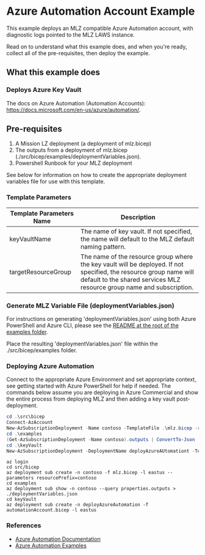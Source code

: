 # Azure Automation Account Example

This example deploys an  MLZ compatible Azure Automation account, with diagnostic logs pointed to the MLZ LAWS instance.

Read on to understand what this example does, and when you're ready, collect all of the pre-requisites, then deploy the example.

## What this example does

### Deploys Azure Key Vault

The docs on Azure Automation (Automation Accounts): <https://docs.microsoft.com/en-us/azure/automation/>.  

## Pre-requisites

1. A Mission LZ deployment (a deployment of mlz.bicep)
2. The outputs from a deployment of mlz.bicep (./src/bicep/examples/deploymentVariables.json).  
3. Powershell Runbook for your MLZ deployment

See below for information on how to create the appropriate deployment variables file for use with this template.

### Template Parameters

Template Parameters Name | Description
-----------------------| -----------
keyVaultName | The name of key vault.  If not specified, the name will default to the MLZ default naming pattern.  
targetResourceGroup | The name of the resource group where the key vault will be deployed.   If not specified, the resource group name will default to the shared services MLZ resource group name and subscription.

### Generate MLZ Variable File (deploymentVariables.json)

For instructions on generating 'deploymentVariables.json' using both Azure PowerShell and Azure CLI, please see the [README at the root of the examples folder](../README.md).

Place the resulting 'deploymentVariables.json' file within the ./src/bicep/examples folder.

### Deploying Azure Automation

Connect to the appropriate Azure Environment and set appropriate context, see getting started with Azure PowerShell for help if needed.  The commands below assume you are deploying in Azure Commercial and show the entire process from deploying MLZ and then adding a key vault post-deployment.

```PowerShell
cd .\src\bicep
Connect-AzAccount
New-AzSubscriptionDeployment -Name contoso -TemplateFile .\mlz.bicep -resourcePrefix 'contoso' -Location 'eastus'
cd .\examples
(Get-AzSubscriptionDeployment -Name contoso).outputs | ConvertTo-Json | Out-File -FilePath .\deploymentVariables.json
cd .\keyVault
New-AzSubscriptionDeployment -DeploymentName deployAzureAUtomationt -TemplateFile .\automationAccount.bicep -Location 'eastus'
```

```Azure CLI
az login
cd src/bicep
az deployment sub create -n contoso -f mlz.bicep -l eastus --parameters resourcePrefix=contoso
cd examples
az deployment sub show -n contoso --query properties.outputs > ./deploymentVariables.json
cd keyVault
az deployment sub create -n deployAzureAutomation -f automationAccount.bicep -l eastus
```

### References

* [Azure Automation Documentation](https://docs.microsoft.com/en-us/azure/automation/)
* [Azure Automation Examples](https://github.com/azureautomation/)
